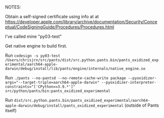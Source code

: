 NOTES:

Obtain a self-signed certificate using info at at https://developer.apple.com/library/archive/documentation/Security/Conceptual/CodeSigningGuide/Procedures/Procedures.html

I've called mine "py03-test"

Get native engine to build first.

Run `codesign -s py03-test /Users/chrisjrn/src/pants/dist/src.python.pants.bin/pants_oxidized_experimental/aarch64-apple-darwin/debug/install/lib/pants/engine/internals/native_engine.so`

Run `./pants --no-pantsd --no-remote-cache-write package --pyoxidizer-args="--target-triple=aarch64-apple-darwin" --pyoxidizer-interpreter-constraints="['CPython==3.9.*']" src/python/pants/bin:pants_oxidized_experimental`

Run `dist/src.python.pants.bin/pants_oxidized_experimental/aarch64-apple-darwin/debug/install/pants_oxidized_experimental` (outside of Pants itself)
